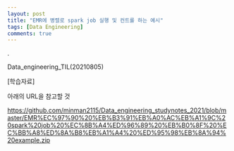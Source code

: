 ```yaml
---
layout: post
title: "EMR에 병렬로 spark job 실행 및 컨트롤 하는 예시"
tags: [Data Engineering]
comments: true
---
```


.

Data_engineering_TIL(20210805)

[학습자료]

아래의 URL을 참고할 것

https://github.com/minman2115/Data_engineering_studynotes_2021/blob/master/EMR%EC%97%90%20%EB%B3%91%EB%A0%AC%EB%A1%9C%20spark%20job%20%EC%8B%A4%ED%96%89%20%EB%B0%8F%20%EC%BB%A8%ED%8A%B8%EB%A1%A4%20%ED%95%98%EB%8A%94%20example.zip